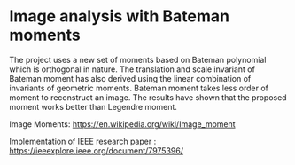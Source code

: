 # Image analysis with Bateman moments 
The project uses a new set of moments based on Bateman polynomial which is orthogonal in nature. The translation and scale invariant of Bateman moment has also derived using the linear combination of invariants of geometric moments. Bateman moment takes less order of moment to reconstruct an image. The results have shown that the proposed moment works better than Legendre moment.

Image Moments: https://en.wikipedia.org/wiki/Image_moment

Implementation of IEEE research paper : https://ieeexplore.ieee.org/document/7975396/
